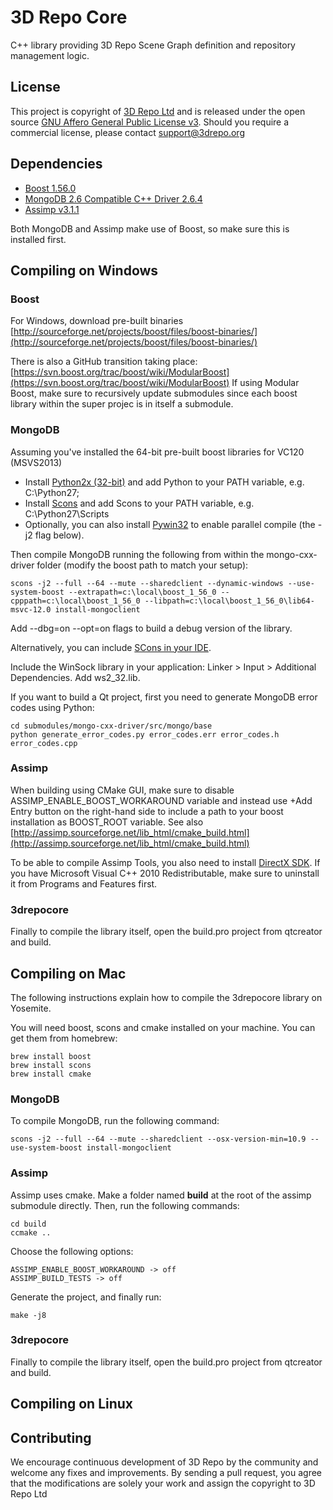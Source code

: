 3D Repo Core
========

C++ library providing 3D Repo Scene Graph definition and repository management logic.

## License
This project is copyright of [3D Repo Ltd](http://3drepo.org) and is released under the open source [GNU Affero General Public License v3](http://www.gnu.org/licenses/agpl-3.0.en.html). Should you require a commercial license, please contact [support@3drepo.org](mailto:support@3drepo.org)

## Dependencies

- [Boost 1.56.0](https://github.com/boostorg/boost/tree/boost-1.56.0)
- [MongoDB 2.6 Compatible C++ Driver 2.6.4](https://github.com/mongodb/mongo-cxx-driver/tree/legacy-0.0-26compat-2.6.4)
- [Assimp v3.1.1](https://github.com/assimp/assimp/tree/v3.1.1)

Both MongoDB and Assimp make use of Boost, so make sure this is installed first. 

## Compiling on Windows 

### Boost

For Windows, download pre-built binaries [http://sourceforge.net/projects/boost/files/boost-binaries/](http://sourceforge.net/projects/boost/files/boost-binaries/)

There is also a GitHub transition taking place:
[https://svn.boost.org/trac/boost/wiki/ModularBoost](https://svn.boost.org/trac/boost/wiki/ModularBoost)
If using Modular Boost, make sure to recursively update submodules since each boost library within the super projec is in itself a submodule.

### MongoDB

Assuming you've installed the 64-bit pre-built boost libraries for VC120 (MSVS2013)

- Install [Python2x (32-bit)](https://www.python.org/download) and add Python to your PATH variable, e.g. C:\Python27;
- Install [Scons](http://www.scons.org/download.php) and add Scons to your PATH variable, e.g. C:\Python27\Scripts
- Optionally, you can also install [Pywin32](http://sourceforge.net/projects/pywin32/files/pywin32/) to enable parallel compile (the -j2 flag below).

Then compile MongoDB running the following from within the mongo-cxx-driver folder (modify the boost path to match your setup):

```
scons -j2 --full --64 --mute --sharedclient --dynamic-windows --use-system-boost --extrapath=c:\local\boost_1_56_0 --cpppath=c:\local\boost_1_56_0 --libpath=c:\local\boost_1_56_0\lib64-msvc-12.0 install-mongoclient
```
Add --dbg=on --opt=on flags to build a debug version of the library.

Alternatively, you can include [SCons in your IDE](http://www.scons.org/wiki/IDEIntegration).

Include the WinSock library in your application: Linker > Input > Additional Dependencies. Add ws2_32.lib.

If you want to build a Qt project, first you need to generate MongoDB error codes using Python:

```
cd submodules/mongo-cxx-driver/src/mongo/base
python generate_error_codes.py error_codes.err error_codes.h error_codes.cpp
```

### Assimp

When building using CMake GUI, make sure to disable ASSIMP_ENABLE_BOOST_WORKAROUND variable and instead use +Add Entry button on the right-hand side to include a path to your boost installation as BOOST_ROOT variable. 
See also [http://assimp.sourceforge.net/lib_html/cmake_build.html](http://assimp.sourceforge.net/lib_html/cmake_build.html)

To be able to compile Assimp Tools, you also need to install [DirectX SDK](http://www.microsoft.com/en-gb/download/details.aspx?id=6812). If you have Microsoft Visual C++ 2010 Redistributable, make sure to uninstall it from Programs and Features first.

### 3drepocore

Finally to compile the library itself, open the build.pro project from qtcreator and build.

## Compiling on Mac

The following instructions explain how to compile the 3drepocore library on Yosemite.

You will need boost, scons and cmake installed on your machine. You can get them from homebrew:

```
brew install boost
brew install scons
brew install cmake
```

### MongoDB

To compile MongoDB, run the following command:

```
scons -j2 --full --64 --mute --sharedclient --osx-version-min=10.9 --use-system-boost install-mongoclient
```

### Assimp

Assimp uses cmake. Make a folder named **build** at the root of the assimp submodule directly. Then, run the following commands:

```
cd build
ccmake ..
```

Choose the following options:

```
ASSIMP_ENABLE_BOOST_WORKAROUND -> off
ASSIMP_BUILD_TESTS -> off
```

Generate the project, and finally run:

```
make -j8
```

### 3drepocore

Finally to compile the library itself, open the build.pro project from qtcreator and build.

## Compiling on Linux

## Contributing
We encourage continuous development of 3D Repo by the community and welcome any fixes and improvements. By sending a pull request, you agree that the modifications are solely your work and assign the copyright to 3D Repo Ltd
